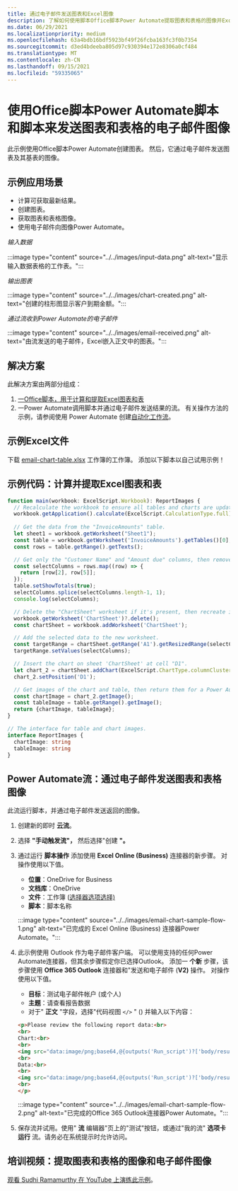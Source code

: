 ```yaml
---
title: 通过电子邮件发送图表和Excel图像
description: 了解如何使用脚本Office脚本Power Automate提取图表和表格的图像并Excel电子邮件。
ms.date: 06/29/2021
ms.localizationpriority: medium
ms.openlocfilehash: 63a4bdb16bdf5923bf49f26fcba163fc3f0b7354
ms.sourcegitcommit: d3ed4bdeeba805d97c930394e172e8306a0cf484
ms.translationtype: MT
ms.contentlocale: zh-CN
ms.lasthandoff: 09/15/2021
ms.locfileid: "59335065"
---
```

# <a name="use-office-scripts-and-power-automate-to-email-images-of-a-chart-and-table"></a>使用Office脚本Power Automate脚本和脚本来发送图表和表格的电子邮件图像

此示例使用Office脚本Power Automate创建图表。 然后，它通过电子邮件发送图表及其基表的图像。

## <a name="example-scenario"></a>示例应用场景

* 计算可获取最新结果。
* 创建图表。
* 获取图表和表格图像。
* 使用电子邮件向图像Power Automate。

_输入数据_

:::image type="content" source="../../images/input-data.png" alt-text="显示输入数据表格的工作表。":::

_输出图表_

:::image type="content" source="../../images/chart-created.png" alt-text="创建的柱形图显示客户到期金额。":::

_通过流收到Power Automate的电子邮件_

:::image type="content" source="../../images/email-received.png" alt-text="由流发送的电子邮件，Excel嵌入正文中的图表。":::

## <a name="solution"></a>解决方案

此解决方案由两部分组成：

1. [一Office脚本，用于计算和提取Excel图表和表](#sample-code-calculate-and-extract-excel-chart-and-table)
1. 一Power Automate调用脚本并通过电子邮件发送结果的流。 有关操作方法的示例，请参阅使用 Power Automate 创建[自动化工作流](../../tutorials/excel-power-automate-returns.md#create-an-automated-workflow-with-power-automate)。

## <a name="sample-excel-file"></a>示例Excel文件

下载 <a href="email-chart-table.xlsx">email-chart-table.xlsx</a> 工作簿的工作簿。 添加以下脚本以自己试用示例！

## <a name="sample-code-calculate-and-extract-excel-chart-and-table"></a>示例代码：计算并提取Excel图表和表

```TypeScript
function main(workbook: ExcelScript.Workbook): ReportImages {
  // Recalculate the workbook to ensure all tables and charts are updated.
  workbook.getApplication().calculate(ExcelScript.CalculationType.full);
  
  // Get the data from the "InvoiceAmounts" table.
  let sheet1 = workbook.getWorksheet("Sheet1");
  const table = workbook.getWorksheet('InvoiceAmounts').getTables()[0];
  const rows = table.getRange().getTexts();

  // Get only the "Customer Name" and "Amount due" columns, then remove the "Total" row.
  const selectColumns = rows.map((row) => {
    return [row[2], row[5]];
  });
  table.setShowTotals(true);
  selectColumns.splice(selectColumns.length-1, 1);
  console.log(selectColumns);

  // Delete the "ChartSheet" worksheet if it's present, then recreate it.
  workbook.getWorksheet('ChartSheet')?.delete();
  const chartSheet = workbook.addWorksheet('ChartSheet');

  // Add the selected data to the new worksheet.
  const targetRange = chartSheet.getRange('A1').getResizedRange(selectColumns.length-1, selectColumns[0].length-1);
  targetRange.setValues(selectColumns);

  // Insert the chart on sheet 'ChartSheet' at cell "D1".
  let chart_2 = chartSheet.addChart(ExcelScript.ChartType.columnClustered, targetRange);
  chart_2.setPosition('D1');

  // Get images of the chart and table, then return them for a Power Automate flow.
  const chartImage = chart_2.getImage();
  const tableImage = table.getRange().getImage();
  return {chartImage, tableImage};
}

// The interface for table and chart images.
interface ReportImages {
  chartImage: string
  tableImage: string
}
```

## <a name="power-automate-flow-email-the-chart-and-table-images"></a>Power Automate流：通过电子邮件发送图表和表格图像

此流运行脚本，并通过电子邮件发送返回的图像。

1. 创建新的即时 **云流**。
1. 选择 **"手动触发流"，** 然后选择"创建 **"。**
1. 通过运行 **脚本操作** 添加使用 **Excel Online (Business)** 连接器的新步骤。  对操作使用以下值。
    * **位置**：OneDrive for Business
    * **文档库**：OneDrive
    * **文件**：工作簿 ([选择器选项选择)](../../testing/power-automate-troubleshooting.md#select-workbooks-with-the-file-browser-control)
    * **脚本**：脚本名称

    :::image type="content" source="../../images/email-chart-sample-flow-1.png" alt-text="已完成的 Excel Online (Business) 连接器Power Automate。":::
1. 此示例使用 Outlook 作为电子邮件客户端。 可以使用支持的任何Power Automate连接器，但其余步骤假定你已选择Outlook。 添加一 **个新** 步骤，该步骤使用 **Office 365 Outlook** 连接器和"发送和电子邮件 (**V2)** 操作。 对操作使用以下值。
    * **目标**：测试电子邮件帐户 (或个人) 
    * **主题**：请查看报告数据
    * 对于" **正文** "字段，选择"代码视图 `</>` " () 并输入以下内容：

    ```HTML
    <p>Please review the following report data:<br>
    <br>
    Chart:<br>
    <br>
    <img src="data:image/png;base64,@{outputs('Run_script')?['body/result/chartImage']}"/>
    <br>
    Data:<br>
    <br>
    <img src="data:image/png;base64,@{outputs('Run_script')?['body/result/tableImage']}"/>
    <br>
    </p>
    ```

    :::image type="content" source="../../images/email-chart-sample-flow-2.png" alt-text="已完成的Office 365 Outlook连接器Power Automate。":::
1. 保存流并试用。使用" **流** 编辑器"页上的"测试"按钮，或通过"我的流" **选项卡运行** 流。请务必在系统提示时允许访问。

## <a name="training-video-extract-and-email-images-of-chart-and-table"></a>培训视频：提取图表和表格的图像和电子邮件图像

[观看 Sudhi Ramamurthy 在 YouTube 上演练此示例](https://youtu.be/152GJyqc-Kw)。
